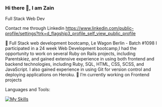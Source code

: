 ### Hi there 👋, I am Zain
Full Stack Web Dev

 

 Contact me through Linkedin
https://www.linkedin.com/public-profile/settings?trk=d_flagship3_profile_self_view_public_profile


🌱 Full Stack web development bootcamp, Le Wagon Berlin - Batch #1098
I participated in a 24 week Web Development bootcamp,I had the opportunity to work on several Ruby on Rails projects, including Parentskiez, and gained extensive experience in using both frontend and backend technologies, including Ruby, SQL, HTML, CSS, SCSS, and JavaScript. I also gained experience in using Git for version control and deploying applications on Heroku.
🔭 I’m currently working on Frontend projects

Languages and Tools:

[![My Skills](https://skillicons.dev/icons?i=rails,js,heroku,html,css,ruby,postgres,figma,bootstrap)](https://skillicons.dev)

<!--
**zein1234/zein1234** is a ✨ _special_ ✨ repository because its `README.md` (this file) appears on your GitHub profile.

Here are some ideas to get you started:

- 🔭 I’m currently working on ...
- 🌱 I’m currently learning ...
- 👯 I’m looking to collaborate on ...
- 🤔 I’m looking for help with ...
- 💬 Ask me about ...
- 📫 How to reach me: ...
- 😄 Pronouns: ...
- ⚡ Fun fact: ...
-->
